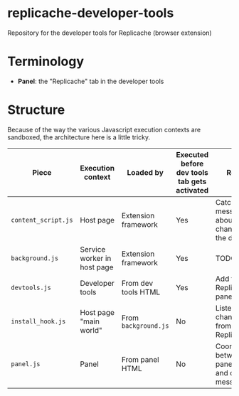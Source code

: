# replicache-developer-tools
Repository for the developer tools for Replicache (browser extension)

# Terminology

* **Panel**: the "Replicache" tab in the developer tools

# Structure

Because of the way the various Javascript execution contexts are sandboxed,
the architecture here is a little tricky.



| Piece | Execution context | Loaded by | Executed before dev tools tab gets activated | Role |
| ----- | ----------------- | ----------- | -------------------------------------------- | ---- |
| `content_script.js` | Host page | Extension framework | Yes | Catch messages about changes in the data |
| `background.js` | Service worker in host page | Extension framework | Yes | TODO |
| `devtools.js` | Developer tools | From dev tools HTML | Yes | Add the Replicache panel |
| `install_hook.js` | Host page "main world" | From `background.js` | No | Listen to changes from Replicache |
| `panel.js` | Panel | From panel HTML | No | Coordinate between panel UI and data messages |
